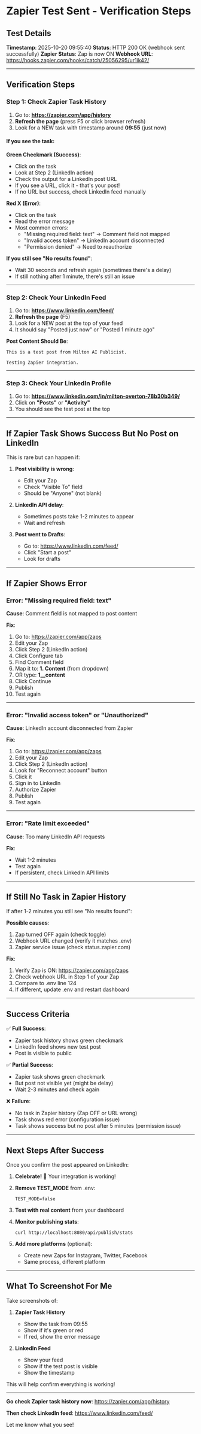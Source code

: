 # Zapier Test Sent - Verification Steps

## Test Details

**Timestamp**: 2025-10-20 09:55:40
**Status**: HTTP 200 OK (webhook sent successfully)
**Zapier Status**: Zap is now ON
**Webhook URL**: https://hooks.zapier.com/hooks/catch/25056295/ur1ik42/

---

## Verification Steps

### Step 1: Check Zapier Task History

1. Go to: **https://zapier.com/app/history**
2. **Refresh the page** (press F5 or click browser refresh)
3. Look for a NEW task with timestamp around **09:55** (just now)

#### If you see the task:

**Green Checkmark (Success)**:
- Click on the task
- Look at Step 2 (LinkedIn action)
- Check the output for a LinkedIn post URL
- If you see a URL, click it - that's your post!
- If no URL but success, check LinkedIn feed manually

**Red X (Error)**:
- Click on the task
- Read the error message
- Most common errors:
  - "Missing required field: text" → Comment field not mapped
  - "Invalid access token" → LinkedIn account disconnected
  - "Permission denied" → Need to reauthorize

**If you still see "No results found"**:
- Wait 30 seconds and refresh again (sometimes there's a delay)
- If still nothing after 1 minute, there's still an issue

---

### Step 2: Check Your LinkedIn Feed

1. Go to: **https://www.linkedin.com/feed/**
2. **Refresh the page** (F5)
3. Look for a NEW post at the top of your feed
4. It should say "Posted just now" or "Posted 1 minute ago"

**Post Content Should Be**:
```
This is a test post from Milton AI Publicist.

Testing Zapier integration.
```

---

### Step 3: Check Your LinkedIn Profile

1. Go to: **https://www.linkedin.com/in/milton-overton-78b30b349/**
2. Click on **"Posts"** or **"Activity"**
3. You should see the test post at the top

---

## If Zapier Task Shows Success But No Post on LinkedIn

This is rare but can happen if:

1. **Post visibility is wrong**:
   - Edit your Zap
   - Check "Visible To" field
   - Should be "Anyone" (not blank)

2. **LinkedIn API delay**:
   - Sometimes posts take 1-2 minutes to appear
   - Wait and refresh

3. **Post went to Drafts**:
   - Go to: https://www.linkedin.com/feed/
   - Click "Start a post"
   - Look for drafts

---

## If Zapier Shows Error

### Error: "Missing required field: text"

**Cause**: Comment field is not mapped to post content

**Fix**:
1. Go to: https://zapier.com/app/zaps
2. Edit your Zap
3. Click Step 2 (LinkedIn action)
4. Click Configure tab
5. Find Comment field
6. Map it to: **1. Content** (from dropdown)
7. OR type: **1__content**
8. Click Continue
9. Publish
10. Test again

---

### Error: "Invalid access token" or "Unauthorized"

**Cause**: LinkedIn account disconnected from Zapier

**Fix**:
1. Go to: https://zapier.com/app/zaps
2. Edit your Zap
3. Click Step 2 (LinkedIn action)
4. Look for "Reconnect account" button
5. Click it
6. Sign in to LinkedIn
7. Authorize Zapier
8. Publish
9. Test again

---

### Error: "Rate limit exceeded"

**Cause**: Too many LinkedIn API requests

**Fix**:
- Wait 1-2 minutes
- Test again
- If persistent, check LinkedIn API limits

---

## If Still No Task in Zapier History

If after 1-2 minutes you still see "No results found":

**Possible causes**:
1. Zap turned OFF again (check toggle)
2. Webhook URL changed (verify it matches .env)
3. Zapier service issue (check status.zapier.com)

**Fix**:
1. Verify Zap is ON: https://zapier.com/app/zaps
2. Check webhook URL in Step 1 of your Zap
3. Compare to .env line 124
4. If different, update .env and restart dashboard

---

## Success Criteria

✅ **Full Success**:
- Zapier task history shows green checkmark
- LinkedIn feed shows new test post
- Post is visible to public

✅ **Partial Success**:
- Zapier task shows green checkmark
- But post not visible yet (might be delay)
- Wait 2-3 minutes and check again

❌ **Failure**:
- No task in Zapier history (Zap OFF or URL wrong)
- Task shows red error (configuration issue)
- Task shows success but no post after 5 minutes (permission issue)

---

## Next Steps After Success

Once you confirm the post appeared on LinkedIn:

1. **Celebrate!** 🎉 Your integration is working!

2. **Remove TEST_MODE** from .env:
   ```
   TEST_MODE=false
   ```

3. **Test with real content** from your dashboard

4. **Monitor publishing stats**:
   ```
   curl http://localhost:8080/api/publish/stats
   ```

5. **Add more platforms** (optional):
   - Create new Zaps for Instagram, Twitter, Facebook
   - Same process, different platform

---

## What To Screenshot For Me

Take screenshots of:

1. **Zapier Task History**
   - Show the task from 09:55
   - Show if it's green or red
   - If red, show the error message

2. **LinkedIn Feed**
   - Show your feed
   - Show if the test post is visible
   - Show the timestamp

This will help confirm everything is working!

---

**Go check Zapier task history now**: https://zapier.com/app/history

**Then check LinkedIn feed**: https://www.linkedin.com/feed/

Let me know what you see!
